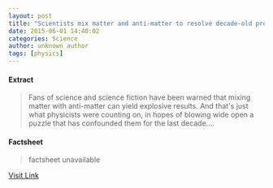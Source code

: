 ```yaml
---
layout: post
title: "Scientists mix matter and anti-matter to resolve decade-old proton puzzle"
date: 2015-06-01 14:40:02
categories: Science
author: unknown author
tags: [physics]
---
```



#### Extract
>Fans of science and science fiction have been warned that mixing matter with anti-matter can yield explosive results. And that's just what physicists were counting on, in hopes of blowing wide open a puzzle that has confounded them for the last decade....

#### Factsheet
>factsheet unavailable

[Visit Link](http://phys.org/news352372357.html)


